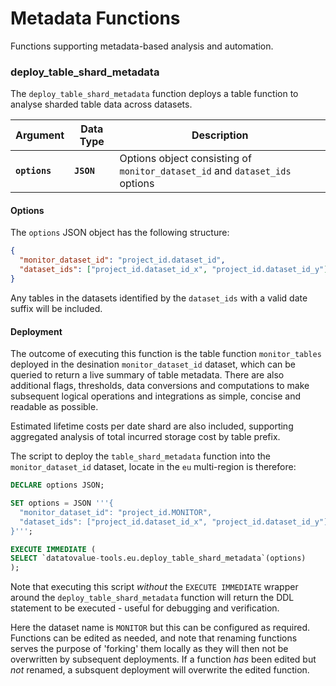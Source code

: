 # Metadata Functions
Functions supporting metadata-based analysis and automation.

### deploy_table_shard_metadata
The `deploy_table_shard_metadata` function deploys a table function to analyse sharded table data across datasets. 

Argument | Data Type | Description
--- | --- | ---
**`options`** | **`JSON`** | Options object consisting of `monitor_dataset_id` and `dataset_ids` options


#### Options
The `options` JSON object has the following structure:

```json
{
  "monitor_dataset_id": "project_id.dataset_id",
  "dataset_ids": ["project_id.dataset_id_x", "project_id.dataset_id_y"]
}
```

Any tables in the datasets identified by the `dataset_ids` with a valid date suffix will be included.

#### Deployment
The outcome of executing this function is the table function `monitor_tables` deployed in the desination `monitor_dataset_id` dataset, which can be queried to return a live summary of table metadata. There are also additional flags, thresholds, data conversions and computations to make subsequent logical operations and integrations as simple, concise and readable as possible. 

Estimated lifetime costs per date shard are also included, supporting aggregated analysis of total incurred storage cost by table prefix.

The script to deploy the `table_shard_metadata` function into the  `monitor_dataset_id` dataset, locate in the `eu` multi-region is therefore:

```sql
DECLARE options JSON;

SET options = JSON '''{
  "monitor_dataset_id": "project_id.MONITOR",
  "dataset_ids": ["project_id.dataset_id_x", "project_id.dataset_id_y"]
}''';

EXECUTE IMMEDIATE (
SELECT `datatovalue-tools.eu.deploy_table_shard_metadata`(options)
);
```

Note that executing this script _without_ the `EXECUTE IMMEDIATE` wrapper around the `deploy_table_shard_metadata` function will return the DDL statement to be executed - useful for debugging and verification. 

Here the dataset name is `MONITOR` but this can be configured as required. Functions can be edited as needed, and note that renaming functions serves the purpose of 'forking' them locally as they will then not be overwritten by subsequent deployments. If a function _has_ been edited but _not_ renamed, a subsquent deployment will overwrite the edited function.
